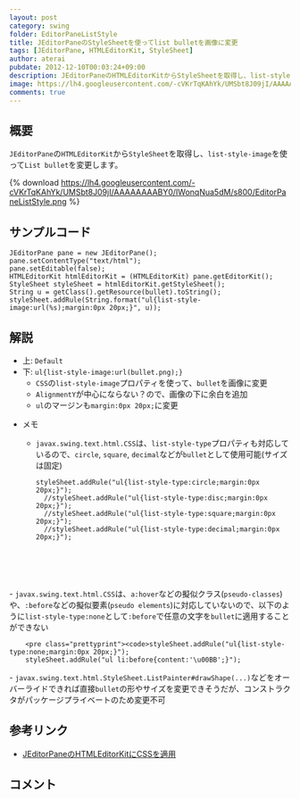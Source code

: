 ```yaml
---
layout: post
category: swing
folder: EditorPaneListStyle
title: JEditorPaneのStyleSheetを使ってlist bulletを画像に変更
tags: [JEditorPane, HTMLEditorKit, StyleSheet]
author: aterai
pubdate: 2012-12-10T00:03:24+09:00
description: JEditorPaneのHTMLEditorKitからStyleSheetを取得し、list-style-imageを使ってList bulletを変更します。
image: https://lh4.googleusercontent.com/-cVKrTqKAhYk/UMSbt8J09jI/AAAAAAAABY0/IWonqNua5dM/s800/EditorPaneListStyle.png
comments: true
---
```

## 概要
`JEditorPane`の`HTMLEditorKit`から`StyleSheet`を取得し、`list-style-image`を使って`List bullet`を変更します。

{% download https://lh4.googleusercontent.com/-cVKrTqKAhYk/UMSbt8J09jI/AAAAAAAABY0/IWonqNua5dM/s800/EditorPaneListStyle.png %}

## サンプルコード
<pre class="prettyprint"><code>JEditorPane pane = new JEditorPane();
pane.setContentType("text/html");
pane.setEditable(false);
HTMLEditorKit htmlEditorKit = (HTMLEditorKit) pane.getEditorKit();
StyleSheet styleSheet = htmlEditorKit.getStyleSheet();
String u = getClass().getResource(bullet).toString();
styleSheet.addRule(String.format("ul{list-style-image:url(%s);margin:0px 20px;}", u));
</code></pre>

## 解説
- 上: `Default`
- 下: `ul{list-style-image:url(bullet.png);}`
    - `CSS`の`list-style-image`プロパティを使って、`bullet`を画像に変更
    - `AlignmentY`が中心にならない？ので、画像の下に余白を追加
    - `ul`のマージンも`margin:0px 20px;`に変更

<!-- dummy comment line for breaking list -->

- メモ
    - `javax.swing.text.html.CSS`は、`list-style-type`プロパティも対応しているので、`circle`, `square`, `decimal`などが`bullet`として使用可能(サイズは固定)
        
        <pre class="prettyprint"><code>styleSheet.addRule("ul{list-style-type:circle;margin:0px 20px;}");
        //styleSheet.addRule("ul{list-style-type:disc;margin:0px 20px;}");
        //styleSheet.addRule("ul{list-style-type:square;margin:0px 20px;}");
        //styleSheet.addRule("ul{list-style-type:decimal;margin:0px 20px;}");
</code></pre>
    - `javax.swing.text.html.CSS`は、`a:hover`などの擬似クラス(`pseudo-classes`)や、`:before`などの擬似要素(`pseudo elements`)に対応していないので、以下のように`list-style-type:none`として`:before`で任意の文字を`bullet`に適用することができない
        
        <pre class="prettyprint"><code>styleSheet.addRule("ul{list-style-type:none;margin:0px 20px;}");
        styleSheet.addRule("ul li:before{content:'\u00BB';}");
</code></pre>
    - `javax.swing.text.html.StyleSheet.ListPainter#drawShape(...)`などをオーバーライドできれば直接`bullet`の形やサイズを変更できそうだが、コンストラクタがパッケージプライベートのため変更不可

<!-- dummy comment line for breaking list -->

## 参考リンク
- [JEditorPaneのHTMLEditorKitにCSSを適用](https://ateraimemo.com/Swing/StyleSheet.html)

<!-- dummy comment line for breaking list -->

## コメント
